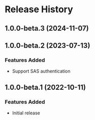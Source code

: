 # Release History

## 1.0.0-beta.3 (2024-11-07)

## 1.0.0-beta.2 (2023-07-13)

### Features Added

- Support SAS authentication

## 1.0.0-beta.1 (2022-10-11)

### Features Added

- Initial release
